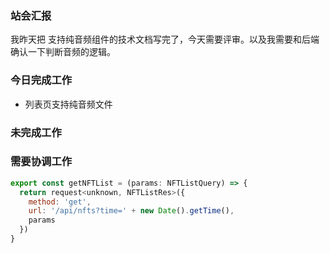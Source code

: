 ### 站会汇报

我昨天把 支持纯音频组件的技术文档写完了，今天需要评审。以及我需要和后端确认一下判断音频的逻辑。

### 今日完成工作

- 列表页支持纯音频文件


### 未完成工作



### 需要协调工作

```js
export const getNFTList = (params: NFTListQuery) => {
  return request<unknown, NFTListRes>({
    method: 'get',
    url: '/api/nfts?time=' + new Date().getTime(),
    params
  })
}
```

